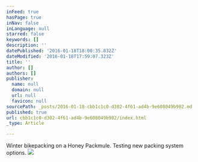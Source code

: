 ```yaml
---
inFeed: true
hasPage: true
inNav: false
inLanguage: null
starred: false
keywords: []
description: ''
datePublished: '2016-01-18T18:00:35.832Z'
dateModified: '2016-01-18T17:59:07.323Z'
title: ''
author: []
authors: []
publisher:
  name: null
  domain: null
  url: null
  favicon: null
sourcePath: _posts/2016-01-18-cbb1c1c0-d302-4f61-ad4b-9e608049b982.md
published: true
url: cbb1c1c0-d302-4f61-ad4b-9e608049b982/index.html
_type: Article

---
```

Winter bikepacking on a Honey Packmule.  Testing new packing system options.
![](https://the-grid-user-content.s3-us-west-2.amazonaws.com/07c4f8c8-77cc-4d6c-8627-d8ccb178bfcd.JPG)